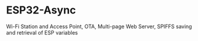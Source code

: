 # ESP32-Async
Wi-Fi Station and Access Point, OTA, Multi-page Web Server, SPIFFS saving and retrieval of ESP variables
